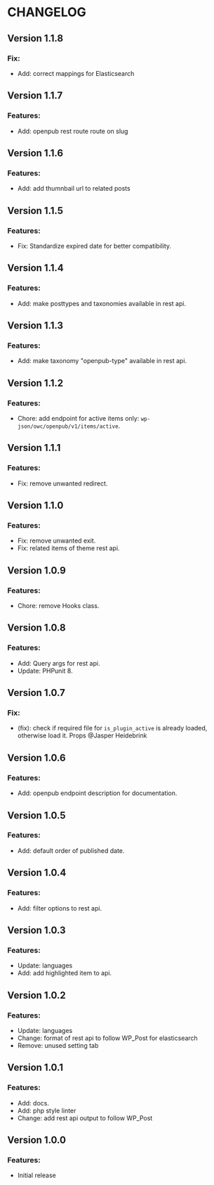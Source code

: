 # CHANGELOG

## Version 1.1.8

### Fix:

-   Add: correct mappings for Elasticsearch

## Version 1.1.7

### Features:

-   Add: openpub rest route route on slug

## Version 1.1.6

### Features:

-   Add: add thumnbail url to related posts

## Version 1.1.5

### Features:

-   Fix: Standardize expired date for better compatibility.

## Version 1.1.4

### Features:

-   Add: make posttypes and taxonomies available in rest api.

## Version 1.1.3

### Features:

-   Add: make taxonomy "openpub-type" available in rest api.

## Version 1.1.2

### Features:

-   Chore: add endpoint for active items only: `wp-json/owc/openpub/v1/items/active`.

## Version 1.1.1

### Features:

-   Fix: remove unwanted redirect.

## Version 1.1.0

### Features:

-   Fix: remove unwanted exit.
-   Fix: related items of theme rest api.

## Version 1.0.9

### Features:

-   Chore: remove Hooks class.

## Version 1.0.8

### Features:

-   Add: Query args for rest api.
-   Update: PHPunit 8.

## Version 1.0.7

### Fix:

-   (fix): check if required file for `is_plugin_active` is already loaded, otherwise load it. Props @Jasper Heidebrink

## Version 1.0.6

### Features:

-   Add: openpub endpoint description for documentation.

## Version 1.0.5

### Features:

-   Add: default order of published date.

## Version 1.0.4

### Features:

-   Add: filter options to rest api.

## Version 1.0.3

### Features:

-   Update: languages
-   Add: add highlighted item to api.

## Version 1.0.2

### Features:

-   Update: languages
-   Change: format of rest api to follow WP_Post for elasticsearch
-   Remove: unused setting tab

## Version 1.0.1

### Features:

-   Add: docs.
-   Add: php style linter
-   Change: add rest api output to follow WP_Post

## Version 1.0.0

### Features:

-   Initial release
